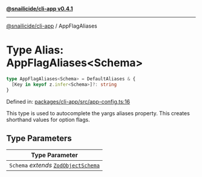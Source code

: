 [**@snailicide/cli-app v0.4.1**](../README.md)

---

[@snailicide/cli-app](../README.md) / AppFlagAliases

# Type Alias: AppFlagAliases\<Schema>

```ts
type AppFlagAliases<Schema> = DefaultAliases & {
  [Key in keyof z.infer<Schema>]?: string
}
```

Defined in:
[packages/cli-app/src/app-config.ts:16](https://github.com/gbtunney/snailicide-monorepo/blob/master/packages/cli-app/src/app-config.ts#L16)

This type is used to autocomplete the yargs aliases property. This creates
shorthand values for option flags.

## Type Parameters

| Type Parameter                                             |
| ---------------------------------------------------------- |
| `Schema` _extends_ [`ZodObjectSchema`](ZodObjectSchema.md) |
